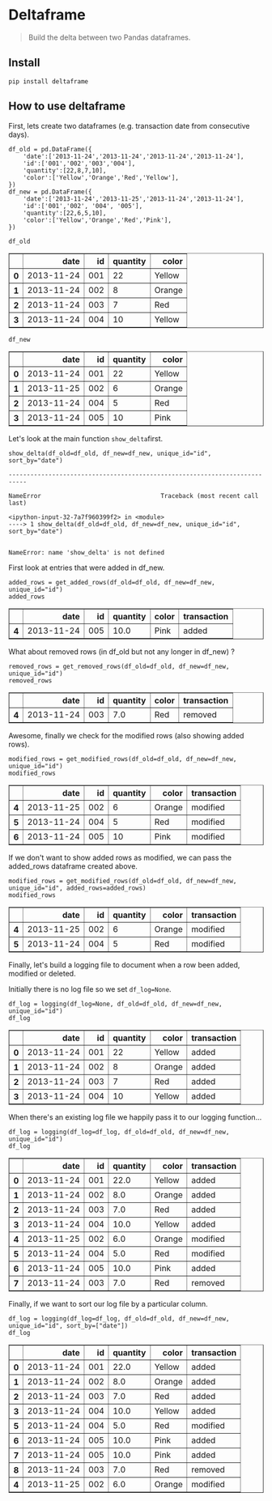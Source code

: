 # Deltaframe
> Build the delta between two Pandas dataframes.


## Install

`pip install deltaframe`

## How to use deltaframe

First, lets create two dataframes (e.g. transaction date from consecutive days). 

```
df_old = pd.DataFrame({
    'date':['2013-11-24','2013-11-24','2013-11-24','2013-11-24'],
    'id':['001','002','003','004'],
    'quantity':[22,8,7,10],
    'color':['Yellow','Orange','Red','Yellow'],
})
df_new = pd.DataFrame({
    'date':['2013-11-24','2013-11-25','2013-11-24','2013-11-24'],
    'id':['001','002', '004', '005'],
    'quantity':[22,6,5,10],
    'color':['Yellow','Orange','Red','Pink'],
})
```

```
df_old
```




<div>
<style scoped>
    .dataframe tbody tr th:only-of-type {
        vertical-align: middle;
    }

    .dataframe tbody tr th {
        vertical-align: top;
    }

    .dataframe thead th {
        text-align: right;
    }
</style>
<table border="1" class="dataframe">
  <thead>
    <tr style="text-align: right;">
      <th></th>
      <th>date</th>
      <th>id</th>
      <th>quantity</th>
      <th>color</th>
    </tr>
  </thead>
  <tbody>
    <tr>
      <th>0</th>
      <td>2013-11-24</td>
      <td>001</td>
      <td>22</td>
      <td>Yellow</td>
    </tr>
    <tr>
      <th>1</th>
      <td>2013-11-24</td>
      <td>002</td>
      <td>8</td>
      <td>Orange</td>
    </tr>
    <tr>
      <th>2</th>
      <td>2013-11-24</td>
      <td>003</td>
      <td>7</td>
      <td>Red</td>
    </tr>
    <tr>
      <th>3</th>
      <td>2013-11-24</td>
      <td>004</td>
      <td>10</td>
      <td>Yellow</td>
    </tr>
  </tbody>
</table>
</div>



```
df_new
```




<div>
<style scoped>
    .dataframe tbody tr th:only-of-type {
        vertical-align: middle;
    }

    .dataframe tbody tr th {
        vertical-align: top;
    }

    .dataframe thead th {
        text-align: right;
    }
</style>
<table border="1" class="dataframe">
  <thead>
    <tr style="text-align: right;">
      <th></th>
      <th>date</th>
      <th>id</th>
      <th>quantity</th>
      <th>color</th>
    </tr>
  </thead>
  <tbody>
    <tr>
      <th>0</th>
      <td>2013-11-24</td>
      <td>001</td>
      <td>22</td>
      <td>Yellow</td>
    </tr>
    <tr>
      <th>1</th>
      <td>2013-11-25</td>
      <td>002</td>
      <td>6</td>
      <td>Orange</td>
    </tr>
    <tr>
      <th>2</th>
      <td>2013-11-24</td>
      <td>004</td>
      <td>5</td>
      <td>Red</td>
    </tr>
    <tr>
      <th>3</th>
      <td>2013-11-24</td>
      <td>005</td>
      <td>10</td>
      <td>Pink</td>
    </tr>
  </tbody>
</table>
</div>



Let's look at the main function `show_delta`first.

```
show_delta(df_old=df_old, df_new=df_new, unique_id="id", sort_by="date")
```


    ---------------------------------------------------------------------------

    NameError                                 Traceback (most recent call last)

    <ipython-input-32-7a7f960399f2> in <module>
    ----> 1 show_delta(df_old=df_old, df_new=df_new, unique_id="id", sort_by="date")
    

    NameError: name 'show_delta' is not defined


First look at entries that were added in df_new.

```
added_rows = get_added_rows(df_old=df_old, df_new=df_new, unique_id="id")
added_rows
```




<div>
<style scoped>
    .dataframe tbody tr th:only-of-type {
        vertical-align: middle;
    }

    .dataframe tbody tr th {
        vertical-align: top;
    }

    .dataframe thead th {
        text-align: right;
    }
</style>
<table border="1" class="dataframe">
  <thead>
    <tr style="text-align: right;">
      <th></th>
      <th>date</th>
      <th>id</th>
      <th>quantity</th>
      <th>color</th>
      <th>transaction</th>
    </tr>
  </thead>
  <tbody>
    <tr>
      <th>4</th>
      <td>2013-11-24</td>
      <td>005</td>
      <td>10.0</td>
      <td>Pink</td>
      <td>added</td>
    </tr>
  </tbody>
</table>
</div>



What about removed rows (in df_old but not any longer in df_new) ?

```
removed_rows = get_removed_rows(df_old=df_old, df_new=df_new, unique_id="id")
removed_rows
```




<div>
<style scoped>
    .dataframe tbody tr th:only-of-type {
        vertical-align: middle;
    }

    .dataframe tbody tr th {
        vertical-align: top;
    }

    .dataframe thead th {
        text-align: right;
    }
</style>
<table border="1" class="dataframe">
  <thead>
    <tr style="text-align: right;">
      <th></th>
      <th>date</th>
      <th>id</th>
      <th>quantity</th>
      <th>color</th>
      <th>transaction</th>
    </tr>
  </thead>
  <tbody>
    <tr>
      <th>4</th>
      <td>2013-11-24</td>
      <td>003</td>
      <td>7.0</td>
      <td>Red</td>
      <td>removed</td>
    </tr>
  </tbody>
</table>
</div>



Awesome, finally we check for the modified rows (also showing added rows).

```
modified_rows = get_modified_rows(df_old=df_old, df_new=df_new, unique_id="id")
modified_rows
```




<div>
<style scoped>
    .dataframe tbody tr th:only-of-type {
        vertical-align: middle;
    }

    .dataframe tbody tr th {
        vertical-align: top;
    }

    .dataframe thead th {
        text-align: right;
    }
</style>
<table border="1" class="dataframe">
  <thead>
    <tr style="text-align: right;">
      <th></th>
      <th>date</th>
      <th>id</th>
      <th>quantity</th>
      <th>color</th>
      <th>transaction</th>
    </tr>
  </thead>
  <tbody>
    <tr>
      <th>4</th>
      <td>2013-11-25</td>
      <td>002</td>
      <td>6</td>
      <td>Orange</td>
      <td>modified</td>
    </tr>
    <tr>
      <th>5</th>
      <td>2013-11-24</td>
      <td>004</td>
      <td>5</td>
      <td>Red</td>
      <td>modified</td>
    </tr>
    <tr>
      <th>6</th>
      <td>2013-11-24</td>
      <td>005</td>
      <td>10</td>
      <td>Pink</td>
      <td>modified</td>
    </tr>
  </tbody>
</table>
</div>



If we don't want to show added rows as modified, we can pass the added_rows dataframe created above.

```
modified_rows = get_modified_rows(df_old=df_old, df_new=df_new, unique_id="id", added_rows=added_rows)
modified_rows
```




<div>
<style scoped>
    .dataframe tbody tr th:only-of-type {
        vertical-align: middle;
    }

    .dataframe tbody tr th {
        vertical-align: top;
    }

    .dataframe thead th {
        text-align: right;
    }
</style>
<table border="1" class="dataframe">
  <thead>
    <tr style="text-align: right;">
      <th></th>
      <th>date</th>
      <th>id</th>
      <th>quantity</th>
      <th>color</th>
      <th>transaction</th>
    </tr>
  </thead>
  <tbody>
    <tr>
      <th>4</th>
      <td>2013-11-25</td>
      <td>002</td>
      <td>6</td>
      <td>Orange</td>
      <td>modified</td>
    </tr>
    <tr>
      <th>5</th>
      <td>2013-11-24</td>
      <td>004</td>
      <td>5</td>
      <td>Red</td>
      <td>modified</td>
    </tr>
  </tbody>
</table>
</div>



Finally, let's build a logging file to document when a row been added, modified or deleted.

Initially there is no log file so we set `df_log=None`.

```
df_log = logging(df_log=None, df_old=df_old, df_new=df_new, unique_id="id")
df_log
```




<div>
<style scoped>
    .dataframe tbody tr th:only-of-type {
        vertical-align: middle;
    }

    .dataframe tbody tr th {
        vertical-align: top;
    }

    .dataframe thead th {
        text-align: right;
    }
</style>
<table border="1" class="dataframe">
  <thead>
    <tr style="text-align: right;">
      <th></th>
      <th>date</th>
      <th>id</th>
      <th>quantity</th>
      <th>color</th>
      <th>transaction</th>
    </tr>
  </thead>
  <tbody>
    <tr>
      <th>0</th>
      <td>2013-11-24</td>
      <td>001</td>
      <td>22</td>
      <td>Yellow</td>
      <td>added</td>
    </tr>
    <tr>
      <th>1</th>
      <td>2013-11-24</td>
      <td>002</td>
      <td>8</td>
      <td>Orange</td>
      <td>added</td>
    </tr>
    <tr>
      <th>2</th>
      <td>2013-11-24</td>
      <td>003</td>
      <td>7</td>
      <td>Red</td>
      <td>added</td>
    </tr>
    <tr>
      <th>3</th>
      <td>2013-11-24</td>
      <td>004</td>
      <td>10</td>
      <td>Yellow</td>
      <td>added</td>
    </tr>
  </tbody>
</table>
</div>



When there's an existing log file we happily pass it to our logging function...

```
df_log = logging(df_log=df_log, df_old=df_old, df_new=df_new, unique_id="id")
df_log
```




<div>
<style scoped>
    .dataframe tbody tr th:only-of-type {
        vertical-align: middle;
    }

    .dataframe tbody tr th {
        vertical-align: top;
    }

    .dataframe thead th {
        text-align: right;
    }
</style>
<table border="1" class="dataframe">
  <thead>
    <tr style="text-align: right;">
      <th></th>
      <th>date</th>
      <th>id</th>
      <th>quantity</th>
      <th>color</th>
      <th>transaction</th>
    </tr>
  </thead>
  <tbody>
    <tr>
      <th>0</th>
      <td>2013-11-24</td>
      <td>001</td>
      <td>22.0</td>
      <td>Yellow</td>
      <td>added</td>
    </tr>
    <tr>
      <th>1</th>
      <td>2013-11-24</td>
      <td>002</td>
      <td>8.0</td>
      <td>Orange</td>
      <td>added</td>
    </tr>
    <tr>
      <th>2</th>
      <td>2013-11-24</td>
      <td>003</td>
      <td>7.0</td>
      <td>Red</td>
      <td>added</td>
    </tr>
    <tr>
      <th>3</th>
      <td>2013-11-24</td>
      <td>004</td>
      <td>10.0</td>
      <td>Yellow</td>
      <td>added</td>
    </tr>
    <tr>
      <th>4</th>
      <td>2013-11-25</td>
      <td>002</td>
      <td>6.0</td>
      <td>Orange</td>
      <td>modified</td>
    </tr>
    <tr>
      <th>5</th>
      <td>2013-11-24</td>
      <td>004</td>
      <td>5.0</td>
      <td>Red</td>
      <td>modified</td>
    </tr>
    <tr>
      <th>6</th>
      <td>2013-11-24</td>
      <td>005</td>
      <td>10.0</td>
      <td>Pink</td>
      <td>added</td>
    </tr>
    <tr>
      <th>7</th>
      <td>2013-11-24</td>
      <td>003</td>
      <td>7.0</td>
      <td>Red</td>
      <td>removed</td>
    </tr>
  </tbody>
</table>
</div>



Finally, if we want to sort our log file by a particular column.

```
df_log = logging(df_log=df_log, df_old=df_old, df_new=df_new, unique_id="id", sort_by=["date"])
df_log
```




<div>
<style scoped>
    .dataframe tbody tr th:only-of-type {
        vertical-align: middle;
    }

    .dataframe tbody tr th {
        vertical-align: top;
    }

    .dataframe thead th {
        text-align: right;
    }
</style>
<table border="1" class="dataframe">
  <thead>
    <tr style="text-align: right;">
      <th></th>
      <th>date</th>
      <th>id</th>
      <th>quantity</th>
      <th>color</th>
      <th>transaction</th>
    </tr>
  </thead>
  <tbody>
    <tr>
      <th>0</th>
      <td>2013-11-24</td>
      <td>001</td>
      <td>22.0</td>
      <td>Yellow</td>
      <td>added</td>
    </tr>
    <tr>
      <th>1</th>
      <td>2013-11-24</td>
      <td>002</td>
      <td>8.0</td>
      <td>Orange</td>
      <td>added</td>
    </tr>
    <tr>
      <th>2</th>
      <td>2013-11-24</td>
      <td>003</td>
      <td>7.0</td>
      <td>Red</td>
      <td>added</td>
    </tr>
    <tr>
      <th>3</th>
      <td>2013-11-24</td>
      <td>004</td>
      <td>10.0</td>
      <td>Yellow</td>
      <td>added</td>
    </tr>
    <tr>
      <th>5</th>
      <td>2013-11-24</td>
      <td>004</td>
      <td>5.0</td>
      <td>Red</td>
      <td>modified</td>
    </tr>
    <tr>
      <th>6</th>
      <td>2013-11-24</td>
      <td>005</td>
      <td>10.0</td>
      <td>Pink</td>
      <td>added</td>
    </tr>
    <tr>
      <th>7</th>
      <td>2013-11-24</td>
      <td>005</td>
      <td>10.0</td>
      <td>Pink</td>
      <td>added</td>
    </tr>
    <tr>
      <th>8</th>
      <td>2013-11-24</td>
      <td>003</td>
      <td>7.0</td>
      <td>Red</td>
      <td>removed</td>
    </tr>
    <tr>
      <th>4</th>
      <td>2013-11-25</td>
      <td>002</td>
      <td>6.0</td>
      <td>Orange</td>
      <td>modified</td>
    </tr>
  </tbody>
</table>
</div>


